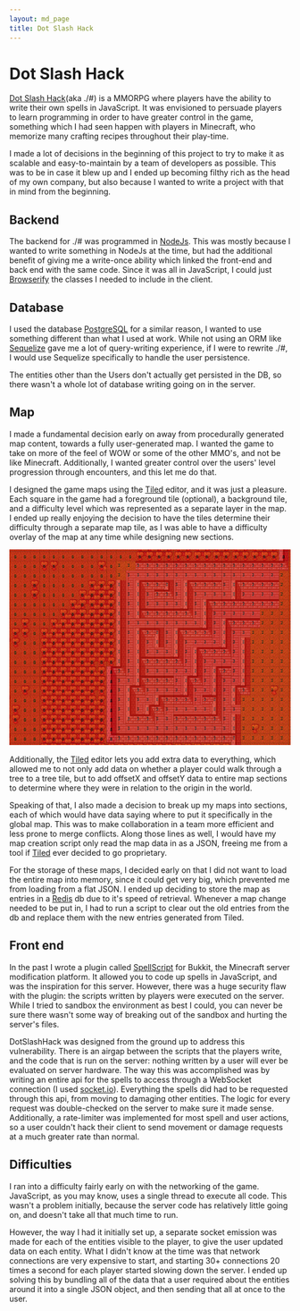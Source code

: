 ```yaml
---
layout: md_page
title: Dot Slash Hack
---
```

# Dot Slash Hack

[Dot Slash Hack](https://dotslashhack.herokuapp.com)(aka ./#) is a MMORPG where players have the ability to write their own spells in JavaScript. It was envisioned to persuade players to learn programming in order to have greater control in the game, something which I had seen happen with players in Minecraft, who memorize many crafting recipes throughout their play-time.

I made a lot of decisions in the beginning of this project to try to make it as scalable and easy-to-maintain by a team of developers as possible. This was to be in case it blew up and I ended up becoming filthy rich as the head of my own company, but also because I wanted to write a project with that in mind from the beginning.

## Backend

The backend for ./# was programmed in [NodeJs]. This was mostly because I wanted to write something in NodeJs at the time, but had the additional benefit of giving me a write-once ability which linked the front-end and back end with the same code. Since it was all in JavaScript, I could just [Browserify] the classes I needed to include in the client.

## Database

I used the database [PostgreSQL] for a similar reason, I wanted to use something different than what I used at work. While not using an ORM like [Sequelize] gave me a lot of query-writing experience, if I were to rewrite ./#, I would use Sequelize specifically to handle the user persistence.

The entities other than the Users don't actually get persisted in the DB, so there wasn't a whole lot of database writing going on in the server.

## Map

I made a fundamental decision early on away from procedurally generated map content, towards a fully user-generated map. I wanted the game to take on more of the feel of WOW or some of the other MMO's, and not be like Minecraft. Additionally, I wanted greater control over the users' level progression through encounters, and this let me do that.

I designed the game maps using the [Tiled] editor, and it was just a pleasure. Each square in the game had a foreground tile (optional), a background tile, and a difficulty level which was represented as a separate layer in the map. I ended up really enjoying the decision to have the tiles determine their difficulty through a separate map tile, as I was able to have a difficulty overlay of the map at any time while designing new sections.

![Tiled difficulty display](/images/tiled-difficulty.png)

Additionally, the [Tiled] editor lets you add extra data to everything, which allowed me to not only add data on whether a player could walk through a tree to a tree tile, but to add offsetX and offsetY data to entire map sections to determine where they were in relation to the origin in the world.

Speaking of that, I also made a decision to break up my maps into sections, each of which would have data saying where to put it specifically in the global map. This was to make collaboration in a team more efficient and less prone to merge conflicts. Along those lines as well, I would have my map creation script only read the map data in as a JSON, freeing me from a tool if [Tiled] ever decided to go proprietary.

For the storage of these maps, I decided early on that I did not want to load the entire map into memory, since it could get very big, which prevented me from loading from a flat JSON. I ended up deciding to store the map as entries in a [Redis] db due to it's speed of retrieval. Whenever a map change needed to be put in, I had to run a script to clear out the old entries from the db and replace them with the new entries generated from Tiled.

## Front end

In the past I wrote a plugin called [SpellScript] for Bukkit, the Minecraft server modification platform. It allowed you to code up spells in JavaScript, and was the inspiration for this server. However, there was a huge security flaw with the plugin: the scripts written by players were executed on the server. While I tried to sandbox the environment as best I could, you can never be sure there wasn't some way of breaking out of the sandbox and hurting the server's files.

DotSlashHack was designed from the ground up to address this vulnerability. There is an airgap between the scripts that the players write, and the code that is run on the server: nothing written by a user will ever be evaluated on server hardware. The way this was accomplished was by writing an entire api for the spells to access through a WebSocket connection (I used [socket.io]). Everything the spells did had to be requested through this api, from moving to damaging other entities. The logic for every request was double-checked on the server to make sure it made sense. Additionally, a rate-limiter was implemented for most spell and user actions, so a user couldn't hack their client to send movement or damage requests at a much greater rate than normal.

## Difficulties

I ran into a difficulty fairly early on with the networking of the game. JavaScript, as you may know, uses a single thread to execute all code. This wasn't a problem initially, because the server code has relatively little going on, and doesn't take all that much time to run.

However, the way I had it initially set up, a separate socket emission was made for each of the entities visible to the player, to give the user updated data on each entity. What I didn't know at the time was that network connections are very expensive to start, and starting 30+ connections 20 times a second for each player started slowing down the server. I ended up solving this by bundling all of the data that a user required about the entities around it into a single JSON object, and then sending that all at once to the user.

[PostgreSQL]: https://www.postgresql.org/
[Tiled]: http://www.mapeditor.org/
[Sequelize]: http://docs.sequelizejs.com/
[NodeJs]: https://nodejs.org
[Browserify]: http://browserify.org/
[Redis]: http://redis.io/
[SpellScript]: https://github.com/cakenggt/SpellScript
[socket.io]: http://socket.io/
